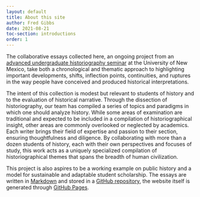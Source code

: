 ```yaml
---
layout: default
title: About this site
author: Fred Gibbs
date: 2021-08-21
toc-section: introductions
order: 1
---
```



The collaborative essays collected here, an ongoing project from an [advanced undergraduate historiography seminar](http://fredgibbs.net/courses/historiography/) at the University of New Mexico, take both a chronological and thematic approach to highlighting important developments, shifts, inflection points, continuities, and ruptures in the way people have conceived and produced historical interpretations.

The intent of this collection is modest but relevant to students of history and to the evaluation of historical narrative. Through the dissection of historiography, our team has compiled a series of topics and paradigms in which one should analyze history. While some areas of examination are traditional and expected to be included in a compilation of historiographical insight, other areas are commonly overlooked or neglected by academics. Each writer brings their field of expertise and passion to their section, ensuring thoughtfulness and diligence. By collaborating with more than a dozen students of history, each with their own perspectives and focuses of study, this work acts as a uniquely specialized compilation of historiographical themes that spans the breadth of human civilization.

This project is also aspires to be a working example on public history and a model for sustainable and adaptable student scholarship. The essays are written in [Markdown](https://www.markdownguide.org/) and stored in a [GitHub repository](https://github.com/unm-historiography/metahistory), the website itself is generated through [GitHub Pages](https://pages.github.com/).
